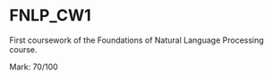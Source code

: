 # FNLP_CW1

First coursework of the Foundations of Natural Language Processing course.

Mark: 70/100
